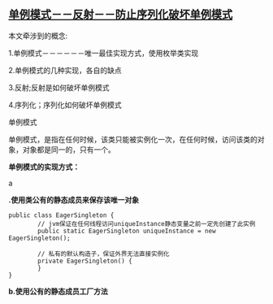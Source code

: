 ## [单例模式－－反射－－防止序列化破坏单例模式](https://www.cnblogs.com/ttylinux/p/6498822.html)

本文牵涉到的概念:

1.单例模式－－－－－－唯一最佳实现方式，使用枚举类实现

2.单例模式的几种实现，各自的缺点

3.反射;反射是如何破坏单例模式

4.序列化；序列化如何破坏单例模式

单例模式

单例模式，是指在任何时候，该类只能被实例化一次，在任何时候，访问该类的对象，对象都是同一的，只有一个。

**单例模式的实现方式：**

a

**.使用类公有的静态成员来保存该唯一对象**

```
public class EagerSingleton {    
        // jvm保证在任何线程访问uniqueInstance静态变量之前一定先创建了此实例    
        public static EagerSingleton uniqueInstance = new EagerSingleton();    

        // 私有的默认构造子，保证外界无法直接实例化    
        private EagerSingleton() {    
        }    
}
```

**b.使用公有的静态成员工厂方法**



